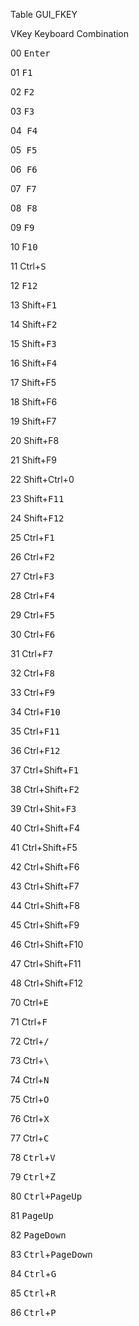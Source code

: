 Table GUI_FKEY

VKey Keyboard Combination

00 <kbd>Enter</kbd> 

01 <kbd>F1</kbd>

02 <kbd>F2 </kbd>

03 <kbd>F3 </kbd>

04<kbd> F4 </kbd>

05<kbd> F5 </kbd>

06<kbd> F6 </kbd>

07<kbd> F7 </kbd>

08<kbd> F8 </kbd>

09 <kbd>F9 </kbd>

10 F<kbd>10 </kbd>

11 Ctrl+<kbd>S </kbd>

12 <kbd>F12 </kbd>

13 Shift+<kbd>F1 </kbd>

14 Shift+<kbd>F2 </kbd>

15 Shift+<kbd>F3 </kbd>

16 Shift+<kbd>F4 </kbd>

17 Shift+F5 

18 Shift+F6 

19 Shift+F7

20 Shift+F8 

21 Shift+F9 

22 Shift+Ctrl+0 

23 Shift+<kbd>F11 </kbd>

24 Shift+<kbd>F12 </kbd>

25 Ctrl+<kbd>F1 </kbd>

26 Ctrl+<kbd>F2 </kbd>

27 Ctrl+<kbd>F3 </kbd>

28 Ctrl+<kbd>F4 </kbd>

29 Ctrl+<kbd>F5 </kbd>

30 Ctrl+<kbd>F6 </kbd>

31 Ctrl+<kbd>F7 </kbd>

32 Ctrl+<kbd>F8 </kbd>

33 Ctrl+<kbd>F9 </kbd>

34 Ctrl+<kbd>F10 </kbd>

35 Ctrl+<kbd>F11 </kbd>

36 Ctrl+<kbd>F12 </kbd>

37 Ctrl+Shift+<kbd>F1 </kbd>

38 Ctrl+Shift+<kbd>F2 </kbd>

39 Ctrl+Shit+<kbd>F3 </kbd>

40 Ctrl+Shift+F4 </kbd>

41 Ctrl+Shift+F5 </kbd>

42 Ctrl+Shift+F6 </kbd>

43 Ctrl+Shift+F7 </kbd>

44 Ctrl+Shift+F8 </kbd>

45 Ctrl+Shift+F9 </kbd>

46 Ctrl+Shift+F10</kbd>

47 Ctrl+Shift+F11</kbd>

48 Ctrl+Shift+F12 </kbd>

70 Ctrl<kbd>+E </kbd>

71 Ctrl+<kbd>F </kbd>

72 Ctrl+<kbd>/ </kbd>

73 Ctrl+<kbd>\ </kbd>

74 Ctrl+<kbd>N</kbd>

75 Ctrl+<kbd>O </kbd>

76 Ctrl+<kbd>X </kbd>

77 Ctrl+<kbd>C </kbd>

78 <kbd>Ctrl</kbd>+<kbd>V </kbd>

79 <kbd>Ctrl</kbd>+Z </kbd>

80 <kbd>Ctrl+PageUp </kbd>

81 <kbd>PageUp </kbd>

82 <kbd>PageDown </kbd>

83 <kbd>Ctrl</kbd>+<kbd>PageDown </kbd>

84 <kbd>Ctrl</kbd>+<kbd>G </kbd>

85 <kbd>Ctrl</kbd>+<kbd>R </kbd>

86 <kbd>Ctrl</kbd>+<kbd>P</kbd>
